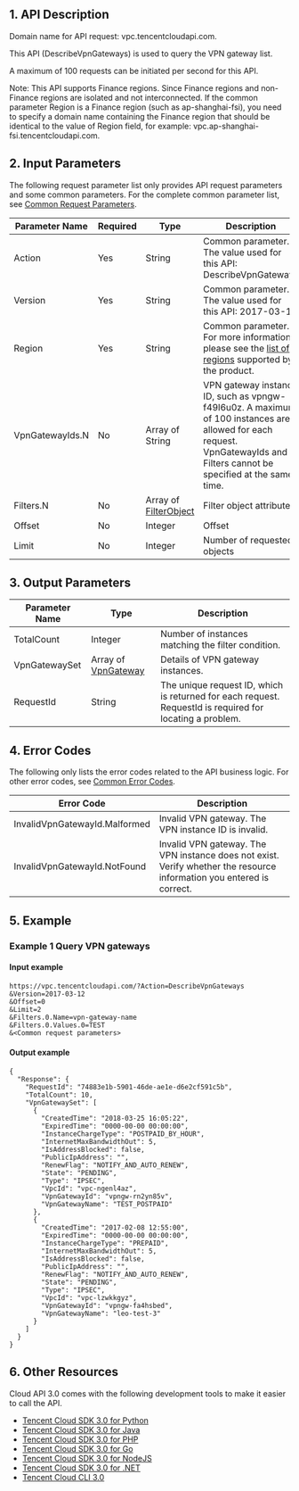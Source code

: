 ## 1. API Description

Domain name for API request: vpc.tencentcloudapi.com.

This API (DescribeVpnGateways) is used to query the VPN gateway list.

A maximum of 100 requests can be initiated per second for this API.

Note: This API supports Finance regions. Since Finance regions and non-Finance regions are isolated and not interconnected. If the common parameter Region is a Finance region (such as ap-shanghai-fsi), you need to specify a domain name containing the Finance region that should be identical to the value of Region field, for example: vpc.ap-shanghai-fsi.tencentcloudapi.com.



## 2. Input Parameters

The following request parameter list only provides API request parameters and some common parameters. For the complete common parameter list, see [Common Request Parameters](/document/api/215/15692).

| Parameter Name | Required | Type | Description |
|---------|---------|---------|---------|
| Action | Yes | String | Common parameter. The value used for this API: DescribeVpnGateways |
| Version | Yes |  String | Common parameter. The value used for this API: 2017-03-12 |
| Region | Yes |  String | Common parameter. For more information, please see the [list of regions](/document/api/215/15692#.E5.9C.B0.E5.9F.9F.E5.88.97.E8.A1.A8) supported by the product. |
| VpnGatewayIds.N | No | Array of String | VPN gateway instance ID, such as vpngw-f49l6u0z. A maximum of 100 instances are allowed for each request. VpnGatewayIds and Filters cannot be specified at the same time. |
| Filters.N | No | Array of [FilterObject](/document/api/215/##FilterObject) | Filter object attributes |
| Offset | No | Integer | Offset |
| Limit | No | Integer | Number of requested objects |

## 3. Output Parameters

| Parameter Name | Type | Description |
|---------|---------|---------|
| TotalCount | Integer | Number of instances matching the filter condition. |
| VpnGatewaySet | Array of [VpnGateway](/document/api/215/##VpnGateway) | Details of VPN gateway instances. |
| RequestId | String | The unique request ID, which is returned for each request. RequestId is required for locating a problem. |

## 4. Error Codes

The following only lists the error codes related to the API business logic. For other error codes, see [Common Error Codes](/document/api/215/15694#.E5.85.AC.E5.85.B1.E9.94.99.E8.AF.AF.E7.A0.81).

| Error Code | Description |
|---------|---------|
| InvalidVpnGatewayId.Malformed | Invalid VPN gateway. The VPN instance ID is invalid. |
| InvalidVpnGatewayId.NotFound | Invalid VPN gateway. The VPN instance does not exist. Verify whether the resource information you entered is correct. |

## 5. Example

### Example 1 Query VPN gateways

#### Input example

```
https://vpc.tencentcloudapi.com/?Action=DescribeVpnGateways
&Version=2017-03-12
&Offset=0
&Limit=2
&Filters.0.Name=vpn-gateway-name
&Filters.0.Values.0=TEST
&<Common request parameters>
```

#### Output example

```
{
  "Response": {
    "RequestId": "74883e1b-5901-46de-ae1e-d6e2cf591c5b",
    "TotalCount": 10,
    "VpnGatewaySet": [
      {
        "CreatedTime": "2018-03-25 16:05:22",
        "ExpiredTime": "0000-00-00 00:00:00",
        "InstanceChargeType": "POSTPAID_BY_HOUR",
        "InternetMaxBandwidthOut": 5,
        "IsAddressBlocked": false,
        "PublicIpAddress": "",
        "RenewFlag": "NOTIFY_AND_AUTO_RENEW",
        "State": "PENDING",
        "Type": "IPSEC",
        "VpcId": "vpc-ngenl4az",
        "VpnGatewayId": "vpngw-rn2yn85v",
        "VpnGatewayName": "TEST_POSTPAID"
      },
      {
        "CreatedTime": "2017-02-08 12:55:00",
        "ExpiredTime": "0000-00-00 00:00:00",
        "InstanceChargeType": "PREPAID",
        "InternetMaxBandwidthOut": 5,
        "IsAddressBlocked": false,
        "PublicIpAddress": "",
        "RenewFlag": "NOTIFY_AND_AUTO_RENEW",
        "State": "PENDING",
        "Type": "IPSEC",
        "VpcId": "vpc-lzwkkgyz",
        "VpnGatewayId": "vpngw-fa4hsbed",
        "VpnGatewayName": "leo-test-3"
      }
    ]
  }
}
```


## 6. Other Resources

Cloud API 3.0 comes with the following development tools to make it easier to call the API.

* [Tencent Cloud SDK 3.0 for Python](https://github.com/TencentCloud/tencentcloud-sdk-python)
* [Tencent Cloud SDK 3.0 for Java](https://github.com/TencentCloud/tencentcloud-sdk-java)
* [Tencent Cloud SDK 3.0 for PHP](https://github.com/TencentCloud/tencentcloud-sdk-php)
* [Tencent Cloud SDK 3.0 for Go](https://github.com/TencentCloud/tencentcloud-sdk-go)
* [Tencent Cloud SDK 3.0 for NodeJS](https://github.com/TencentCloud/tencentcloud-sdk-nodejs)
* [Tencent Cloud SDK 3.0 for .NET](https://github.com/TencentCloud/tencentcloud-sdk-dotnet)
* [Tencent Cloud CLI 3.0](https://cloud.tencent.com/document/product/440/6176)

